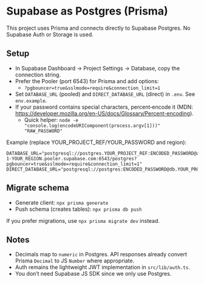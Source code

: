 # Supabase as Postgres (Prisma)

This project uses Prisma and connects directly to Supabase Postgres. No Supabase Auth or Storage is used.

## Setup

- In Supabase Dashboard → Project Settings → Database, copy the connection string.
- Prefer the Pooler (port 6543) for Prisma and add options:
  - `?pgbouncer=true&sslmode=require&connection_limit=1`
- Set `DATABASE_URL` (pooled) and `DIRECT_DATABASE_URL` (direct) in `.env`. See `env.example`.
- If your password contains special characters, percent‑encode it (MDN: https://developer.mozilla.org/en-US/docs/Glossary/Percent-encoding).
  - Quick helper: `node -e "console.log(encodeURIComponent(process.argv[1]))" "RAW_PASSWORD"`

Example (replace YOUR_PROJECT_REF/YOUR_PASSWORD and region):

```
DATABASE_URL="postgresql://postgres.YOUR_PROJECT_REF:ENCODED_PASSWORD@aws-1-YOUR_REGION.pooler.supabase.com:6543/postgres?pgbouncer=true&sslmode=require&connection_limit=1"
DIRECT_DATABASE_URL="postgresql://postgres:ENCODED_PASSWORD@db.YOUR_PROJECT_REF.supabase.co:5432/postgres"
```

## Migrate schema

- Generate client: `npx prisma generate`
- Push schema (creates tables): `npx prisma db push`

If you prefer migrations, use `npx prisma migrate dev` instead.

## Notes

- Decimals map to `numeric` in Postgres. API responses already convert Prisma `Decimal` to JS `Number` where appropriate.
- Auth remains the lightweight JWT implementation in `src/lib/auth.ts`.
- You don’t need Supabase JS SDK since we only use Postgres.
